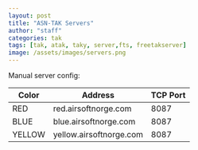 ```yaml
---
layout: post
title: "ASN-TAK Servers"
author: "staff"
categories: tak
tags: [tak, atak, taky, server,fts, freetakserver]
image: /assets/images/servers.png
---
```


Manual server config:

|Color  | Address   	            |TCP Port |
|---	  |---	                    |---      |
|RED    |red.airsoftnorge.com   	| 8087    |
|BLUE   |blue.airsoftnorge.com   	| 8087    |
|YELLOW |yellow.airsoftnorge.com  | 8087    |
